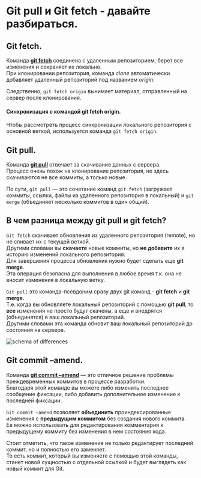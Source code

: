 # Git pull и Git fetch - давайте разбираться.

## Git fetch.

Команда [**git fetch**](https://git-scm.com/docs/git-fetch) соединена с удаленным репозиторием, берет все изменения и сохраняет их локально. <br/> При клонировании репозитория, команда _clone_ автоматически добавляет удаленный репозиторий под названием _origin_.

Следственно, `git fetch origin` вынимает материал, отправленный на сервер после клонирования.

#### Синхронизация с командой git fetch origin.

Чтобы рассмотреть процесс синхронизации локального репозитория с основной веткой, используется команда `git fetch origin`.

## Git pull.

Команда [**git pull**](https://git-scm.com/docs/git-pull) отвечает за скачивание данных с сервера. <br/> Процесс очень похож на клонирование репозитория, но здесь скачиваются не все коммиты, а только новые.

По сути, `git pull` — это сочетание команд `git fetch` (загружает коммиты, ссылки, файлы из удаленного репозитория в локальный) и `git merge` (объединяет несколько коммитов в один общий).

## В чем разница между git pull и git fetch?

`Git fetch` скачивает обновления из удаленного репозитория (remote), но не сливает их с текущей веткой.<br/> Другими словами вы **скачаете** новые коммиты, но **не добавите** их в историю изменений локального репозитория. <br/> Для завершения процесса обновления нужно будет сделать еще **git merge**. <br/> Эта операция безопасна для выполнения в любое время т.к. она не вносит изменения в локальную ветку.

`Git pull` это команда-псевдоним сразу двух git команд - **git fetch** и **git merge**. <br/> Т.е. когда вы обновляете локальный репозиторий с помощью **git pull**, то **все** изменения не просто будут скачены, а еще и внедрятся (объединятся) в ваш локальный репозиторий.<br/> Другими словами эта команда обновит ваш локальный репозиторий до состояния на сервере.

![schema of differences](https://phoenixnap.com/kb/wp-content/uploads/2021/12/git-pull-vs-git-fetch.png)



## Git commit –amend.

Команда [**git commit –amend**](https://git-scm.com/docs/git-commit)  — это отличное решение проблемы преждевременных коммитов в процессе разработки. <br/> Благодаря этой команде вы можете либо изменить последнее сообщение фиксации, либо добавить дополнительное изменение к последней фиксации.

`Git commit –amend` позволяет **объединить** проиндексированные изменения с **предыдущим коммитом** без создания нового коммита. <br/> Ее можно использовать для редактирования комментария к предыдущему коммиту без изменения в нем состояния кода. 

Стоит отметить, что такое изменение не только редактирует последний коммит, но и полностью его заменяет. <br/> То есть коммит, который вы изменяете с помощью этой команды, станет новой сущностью с отдельной ссылкой и будет выглядеть как новый коммит для Git.
